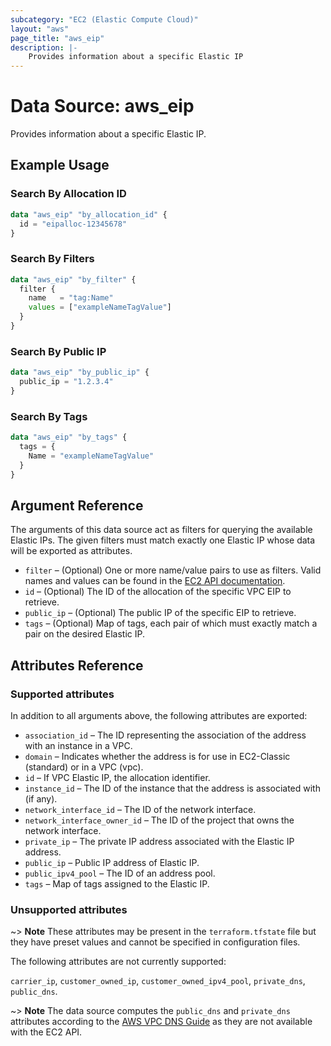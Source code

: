 ```yaml
---
subcategory: "EC2 (Elastic Compute Cloud)"
layout: "aws"
page_title: "aws_eip"
description: |-
    Provides information about a specific Elastic IP
---
```


[describe-addresses]: https://docs.cloud.croc.ru/en/api/ec2/addresses/DescribeAddresses.html
[vpc-dns-hostnames]: https://docs.aws.amazon.com/vpc/latest/userguide/vpc-dns.html#vpc-dns-hostnames

# Data Source: aws_eip

Provides information about a specific Elastic IP.

## Example Usage

### Search By Allocation ID

```terraform
data "aws_eip" "by_allocation_id" {
  id = "eipalloc-12345678"
}
```

### Search By Filters

```terraform
data "aws_eip" "by_filter" {
  filter {
    name   = "tag:Name"
    values = ["exampleNameTagValue"]
  }
}
```

### Search By Public IP

```terraform
data "aws_eip" "by_public_ip" {
  public_ip = "1.2.3.4"
}
```

### Search By Tags

```terraform
data "aws_eip" "by_tags" {
  tags = {
    Name = "exampleNameTagValue"
  }
}
```

## Argument Reference

The arguments of this data source act as filters for querying the available Elastic IPs.
The given filters must match exactly one Elastic IP whose data will be exported as attributes.

* `filter` – (Optional) One or more name/value pairs to use as filters.
	Valid names and values can be found in the [EC2 API documentation][describe-addresses].
* `id` – (Optional) The ID of the allocation of the specific VPC EIP to retrieve.
* `public_ip` – (Optional) The public IP of the specific EIP to retrieve.
* `tags` – (Optional) Map of tags, each pair of which must exactly match a pair on the desired Elastic IP.

## Attributes Reference

### Supported attributes

In addition to all arguments above, the following attributes are exported:

* `association_id` – The ID representing the association of the address with an instance in a VPC.
* `domain` – Indicates whether the address is for use in EC2-Classic (standard) or in a VPC (vpc).
* `id` – If VPC Elastic IP, the allocation identifier.
* `instance_id` – The ID of the instance that the address is associated with (if any).
* `network_interface_id` – The ID of the network interface.
* `network_interface_owner_id` – The ID of the project that owns the network interface.
* `private_ip` – The private IP address associated with the Elastic IP address.
* `public_ip` – Public IP address of Elastic IP.
* `public_ipv4_pool` – The ID of an address pool.
* `tags` – Map of tags assigned to the Elastic IP.

### Unsupported attributes

~> **Note** These attributes may be present in the `terraform.tfstate` file but they have preset values and cannot be specified in configuration files.

The following attributes are not currently supported:

`carrier_ip`, `customer_owned_ip`, `customer_owned_ipv4_pool`, `private_dns`, `public_dns`.

~> **Note** The data source computes the `public_dns` and `private_dns` attributes according to the [AWS VPC DNS Guide][vpc-dns-hostnames] as they are not available with the EC2 API.
